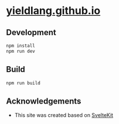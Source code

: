 # [yieldlang.github.io](http://yieldlang.com)

## Development

```bash
npm install
npm run dev
```

## Build

```bash
npm run build
```

## Acknowledgements

- This site was created based on [SvelteKit](https://kit.svelte.dev)